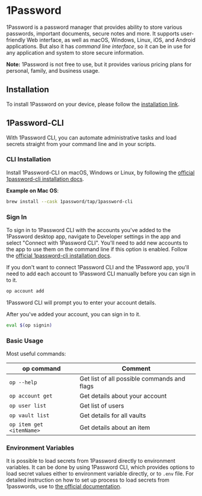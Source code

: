 # 1Password

1Password is a password manager that provides ability to store various passwords, important documents, secure notes and more.
It supports user-friendly Web interface, as well as macOS, Windows, Linux, iOS, and Android applications.
But also it has *command line interface*, so it can be in use for any application and system to store secure information.

**Note:** 1Password is not free to use, but it provides various pricing plans for personal, family, and business usage.

## Installation

To install 1Password on your device, please follow the [installation link](https://1password.com/downloads/).

## 1Password-CLI

With 1Password CLI, you can automate administrative tasks and load secrets straight from your command line and in your scripts.

### CLI Installation

Install 1Password-CLI on macOS, Windows or Linux, by following the [official 1password-cli installation docs](https://developer.1password.com/docs/cli/get-started#install).

**Example on Mac OS**:
```zsh
brew install --cask 1password/tap/1password-cli
```

### Sign In

To sign in to 1Password CLI with the accounts you've added to the 1Password desktop app, navigate to Developer settings in the app and select "Connect with 1Password CLI". You'll need to add new accounts to the app to use them on the command line if this option is enabled. Follow the [official 1password-cli installation docs](https://developer.1password.com/docs/cli/get-started#sign-in).

If you don't want to connect 1Password CLI and the 1Password app, you'll need to add each account to 1Password CLI manually before you can sign in to it.

```zsh
op account add
```

1Password CLI will prompt you to enter your account details.

After you've added your account, you can sign in to it.

```zsh
eval $(op signin)
```

### Basic Usage

Most useful commands:

| op command                         | Comment                                      |
| ---------------------------------- | -------------------------------------------- |
| `op --help`                        | Get list of all possible commands and flags  |
| `op account get`                   | Get details about your account               |
| `op user list`                     | Get list of users                            |
| `op vault list`                    | Get details for all vaults                   |
| `op item get <itemName>`           | Get details about an item                    |


### Environment Variables

It is possible to load secrets from 1Password directly to environment variables.
It can be done by using 1Password CLI, which provides options to load secret values either to environment variable directly, or to `.env` file.
For detailed instruction on how to set up process to load secrets from 1passwords, use to [the official documentation]([1Password-CLI](https://developer.1password.com/docs/cli/secrets-environment-variables/#step-1-create-secret-references)).